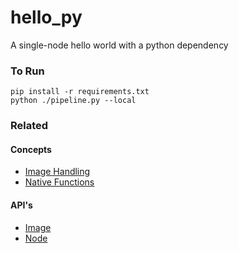# hello_py

A single-node hello world with a python dependency

### To Run

    pip install -r requirements.txt
    python ./pipeline.py --local

### Related

#### Concepts

- [Image Handling](https://www.conducto.com/docs/basics/image-handling#adding-python-packages)
- [Native Functions](https://www.conducto.com/docs/basics/native-functions)

#### API's

- [Image](https://conducto.com/api/docker.html#conducto.Image)
- [Node](https://conducto.com/api/nodes.html)
